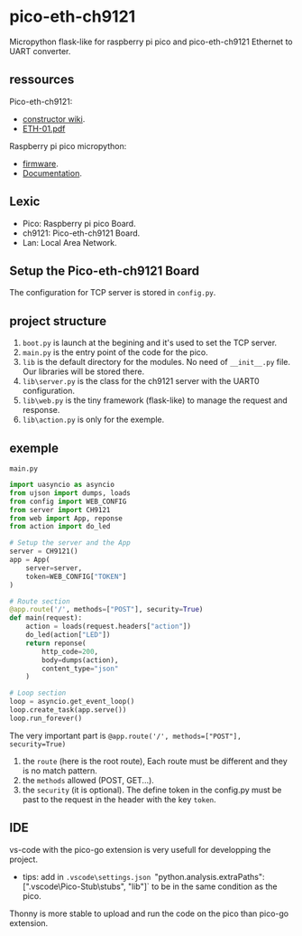 # pico-eth-ch9121

Micropython flask-like for raspberry pi pico and pico-eth-ch9121 Ethernet to UART converter.

## ressources

Pico-eth-ch9121:
- [constructor wiki](https://www.waveshare.com/wiki/Pico-ETH-CH9121).
- [ETH-01.pdf](https://h-2technik.com/online/webee/ETH-01/H2_ETH-01.pdf)

Raspberry pi pico micropython:
- [firmware](https://micropython.org/download/rp2-pico/).
- [Documentation](https://www.raspberrypi.com/documentation/microcontrollers/raspberry-pi-pico.html#technical-specification).

## Lexic

- Pico: Raspberry pi pico Board.
- ch9121: Pico-eth-ch9121 Board.
- Lan: Local Area Network.

## Setup the Pico-eth-ch9121 Board

The configuration for TCP server is stored in `config.py`.

## project structure

1. `boot.py` is launch at the begining and it's used to set the TCP server.
1. `main.py` is the entry point of the code for the pico.
1. `lib` is the default directory for the modules. No need of `__init__.py` file. Our libraries will be stored there.
1. `lib\server.py` is the class for the ch9121 server with the UART0 configuration.
1. `lib\web.py` is the tiny framework (flask-like) to manage the request and response.
1. `lib\action.py` is only for the exemple.

## exemple

`main.py`

```py
import uasyncio as asyncio
from ujson import dumps, loads
from config import WEB_CONFIG
from server import CH9121
from web import App, reponse
from action import do_led

# Setup the server and the App
server = CH9121()
app = App(
    server=server,
    token=WEB_CONFIG["TOKEN"]
)

# Route section
@app.route('/', methods=["POST"], security=True)
def main(request):
    action = loads(request.headers["action"])
    do_led(action["LED"])
    return reponse(
        http_code=200,
        body=dumps(action),
        content_type="json"
    )

# Loop section
loop = asyncio.get_event_loop()
loop.create_task(app.serve())
loop.run_forever()

```

The very important part is `@app.route('/', methods=["POST"], security=True)`
1. the `route` (here is the root route), Each route must be different and they is no match pattern.
1. the `methods` allowed (POST, GET...).
1. the `security` (it is optional). The define token in the config.py must be past to the request in the header with the key `token`.

## IDE

vs-code with the pico-go extension is very usefull for developping the project.
- tips: add in `.vscode\settings.json `"python.analysis.extraPaths": [".vscode\\Pico-Stub\\stubs", "lib"]` to be in the same condition as the pico.

Thonny is more stable to upload and run the code on the pico than pico-go extension.
